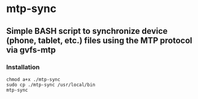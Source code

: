 # mtp-sync

## Simple BASH script to synchronize device (phone, tablet, etc.) files using the MTP protocol via gvfs-mtp

### Installation
```
chmod a+x ./mtp-sync
sudo cp ./mtp-sync /usr/local/bin
mtp-sync
```
